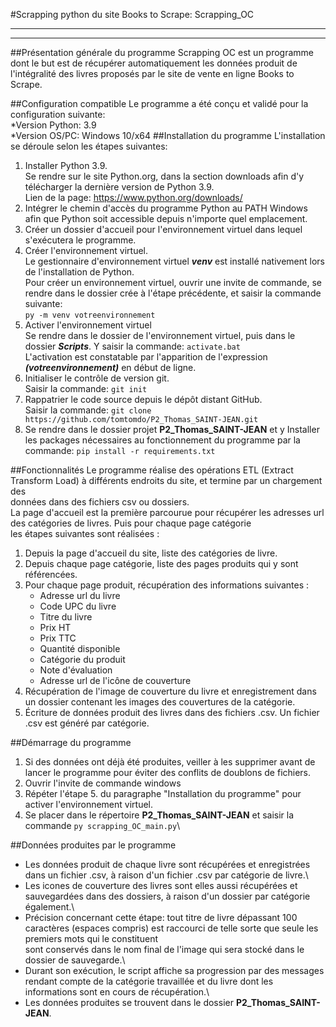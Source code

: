 #Scrapping python du site Books to Scrape: Scrapping_OC
***
***
##Présentation générale du programme
Scrapping OC est un programme dont le but est de récupérer automatiquement les données produit de l'intégralité des livres 
proposés par le site de vente en ligne Books to Scrape.

##Configuration compatible
Le programme a été conçu et validé pour la configuration suivante:\
*Version Python: 3.9\
*Version OS/PC: Windows 10/x64
##Installation du programme
L'installation se déroule selon les étapes suivantes:
1. Installer Python 3.9.\
Se rendre sur le site Python.org, dans la section downloads afin d'y télécharger la dernière version de Python 3.9.\
Lien de la page: <https://www.python.org/downloads/>
2. Intégrer le chemin d'accès du programme Python au PATH Windows afin que Python soit accessible depuis n'importe quel emplacement.
3. Créer un dossier d'accueil pour l'environnement virtuel dans lequel s'exécutera le programme.
4. Créer l'environnement virtuel.\
Le gestionnaire d'environnement virtuel ***venv*** est installé nativement lors de l'installation de Python.\
Pour créer un environnement virtuel, ouvrir une invite de commande, se rendre dans le dossier crée à l'étape précédente, et saisir la commande suivante:\
`py -m venv votreenvironnement`
5. Activer l'environnement virtuel\
Se rendre dans le dossier de l'environnement virtuel, puis dans le dossier ***Scripts***. Y saisir la commande: `activate.bat`\
L'activation est constatable par l'apparition de l'expression ***(votreenvironnement)*** en début de ligne.
6. Initialiser le contrôle de version git.\
Saisir la commande: `git init`
7. Rappatrier le code source depuis le dépôt distant GitHub.\
Saisir la commande: `git clone https://github.com/tomtomdo/P2_Thomas_SAINT-JEAN.git`
8. Se rendre dans le dossier projet **P2_Thomas_SAINT-JEAN** et y Installer les packages nécessaires au fonctionnement du programme par la commande: `pip install -r requirements.txt`


##Fonctionnalités
Le programme réalise des opérations ETL (Extract Transform Load) à différents endroits du site, et termine par un chargement des \
données dans des fichiers csv ou dossiers.\
La page d'accueil est la première parcourue pour récupérer les adresses url des catégories de livres. Puis pour chaque page catégorie\
les étapes suivantes sont réalisées :
1. Depuis la page d'accueil du site, liste des catégories de livre. 
2. Depuis chaque page catégorie, liste des pages produits qui y sont référencées.
3. Pour chaque page produit, récupération des informations suivantes :
    - Adresse url du livre
    - Code UPC du livre
    - Titre du livre
    - Prix HT
    - Prix TTC
    - Quantité disponible
    - Catégorie du produit
    - Note d'évaluation
    - Adresse url de l'icône de couverture
4. Récupération de l'image de couverture du livre et enregistrement dans un dossier contenant les images des couvertures de la catégorie.
5. Écriture de données produit des livres dans des fichiers .csv. Un fichier .csv est généré par catégorie.

##Démarrage du programme
1. Si des données ont déjà été produites, veiller à les supprimer avant de lancer le programme pour éviter des conflits de doublons de fichiers.
2. Ouvrir l'invite de commande windows
3. Répéter l'étape 5. du paragraphe "Installation du programme" pour activer l'environnement virtuel.
4. Se placer dans le répertoire **P2_Thomas_SAINT-JEAN** et saisir la commande `py scrapping_OC_main.py`\

##Données produites par le programme
* Les données produit de chaque livre sont récupérées et enregistrées dans un fichier .csv, à raison d'un 
fichier .csv par catégorie de livre.\
* Les icones de couverture des livres sont elles aussi récupérées et sauvegardées dans des dossiers, à raison d'un dossier par catégorie également.\
* Précision concernant cette étape: tout titre de livre dépassant 100 caractères (espaces compris) est raccourci de telle sorte que seule les premiers mots qui le constituent\
sont conservés dans le nom final de l'image qui sera stocké dans le dossier de sauvegarde.\
* Durant son exécution, le script affiche sa progression par des messages rendant compte de la catégorie travaillée et du livre dont les informations sont en cours de récupération.\
* Les données produites se trouvent dans le dossier **P2_Thomas_SAINT-JEAN**.